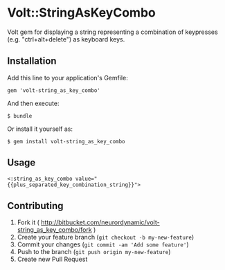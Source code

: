 # Volt::StringAsKeyCombo

Volt gem for displaying a string representing a combination of keypresses (e.g. "ctrl+alt+delete") as keyboard keys.

## Installation

Add this line to your application's Gemfile:

    gem 'volt-string_as_key_combo'

And then execute:

    $ bundle

Or install it yourself as:

    $ gem install volt-string_as_key_combo

## Usage

```<:string_as_key_combo value="{{plus_separated_key_combination_string}}">```

## Contributing

1. Fork it ( http://bitbucket.com/neurordynamic/volt-string_as_key_combo/fork )
2. Create your feature branch (`git checkout -b my-new-feature`)
3. Commit your changes (`git commit -am 'Add some feature'`)
4. Push to the branch (`git push origin my-new-feature`)
5. Create new Pull Request
